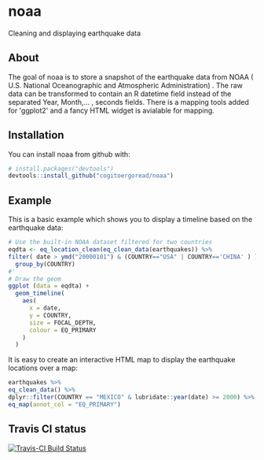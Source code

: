 # noaa

Cleaning and displaying earthquake data

## About

The goal of noaa is to store a snapshot of the earthquake data from NOAA ( U.S. National Oceanographic and Atmospheric
Administration) . The raw data can be transformed to contain an R datetime field instead of the separated 
Year, Month,... , seconds fields. There is a  mapping tools added for 'ggplot2' and a fancy HTML widget is avialable for
mapping.

## Installation

You can install noaa from github with:


``` r
# install.packages("devtools")
devtools::install_github("cogitoergoread/noaa")
```

## Example

This is a basic example which shows you to display a timeline based on the earthquake data:

``` r
# Use the built-in NOAA dataset filtered for two countries
eqdta <- eq_location_clean(eq_clean_data(earthquakes)) %>%
filter( date > ymd("20000101") & (COUNTRY=="USA" | COUNTRY=='CHINA' ) ) %>%
  group_by(COUNTRY)
#'
# Draw the geom
ggplot (data = eqdta) +
  geom_timeline(
    aes(
      x = date,
      y = COUNTRY,
      size = FOCAL_DEPTH,
      colour = EQ_PRIMARY
    )
  )

```

It is easy to create an interactive HTML map to display the earthquake locations over a map:

``` r
earthquakes %>%
eq_clean_data() %>%
dplyr::filter(COUNTRY == "MEXICO" & lubridate::year(date) >= 2000) %>%
eq_map(annot_col = "EQ_PRIMARY")
```

## Travis CI status

[![Travis-CI Build Status](https://travis-ci.org/cogitoergoread/noaa.svg?branch=master)](https://travis-ci.org/cogitoergoread/noaa)
